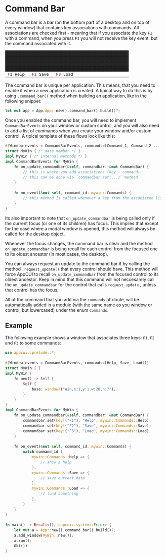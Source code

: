 # Command Bar

A command bar is a bar (on the bottom part of a desktop and on top of every window) that contains key associations with commands. All associations are checked first - meaning that if you associate the key `F1` with a command, when you press `F1` you will not receive the key event, but the command associated with it.

<img src="img/command_bar.png" width=400/>

The command bar is unique per application. This means, that you need to enable it when a new application is created. A tipical way to do this is by using `.command_bar()` method when building an application, like in the following snippet:

```rust
let mut app = App.App::new().command_bar().build()?;
```

Once you enabled the command bar, you will need to implement `CommandBarEvents` on your window or custom control, and you will also need to add a list of commands when you create your window and/or custom control. A tipical template of these flows look like this:

```rust
#[Window(events = CommandBarEvents, commands=[Command_1, Command_2 ... Command_n])]
struct MyWin { /* data member */ }
impl MyWin { /* internal methods */ }
impl CommandBarEvents for MyWin {
    fn on_update_commandbar(&self, commandbar: &mut CommandBar) {
        // this is where you add associations (key - command)
        // this can be done via `commandbar.set(...)` method
    }

    fn on_event(&mut self, command_id: mywin::Commands) {
        // this method is called whenever a key from the associated list is being pressed
    }
}
```

Its also important to note that `on_update_commandbar` is being called only if the current focus (or one of its children) has focus. This implies that except for the case where a modal window is opened, this method will always be called for the desktop object. 

Whenever the focus changes, the command bar is clear and the method `on_update_commandbar` is being recall for each control from the focused one to its oldest ancestor (in most cases, the desktop).

You can always request an update to the command bar if by calling the method `.request_update()` that every control should have. This method will force AppCUI to recall `on_update_commandbar` from the focused control to its oldest ancestor. Keep in mind that this command will not neccesarely call the `on_update_commandbar` for the control that calls `request_update` , unless that control has the focus.

All of the command that you add via the `commands` attribute, will be automatically added in a module (with the same name as you window or control, but lowercased) under the enum `Commands`. 

## Example

The following example shows a window that associates three keys: `F1`, `F2` and `F3` to some commands:

```rust
use appcui::prelude::*;

#[Window(events = CommandBarEvents, commands=[Help, Save, Load])]
struct MyWin { }
impl MyWin {
    fn new() -> Self {
        Self {
            base: window!("Win,x:1,y:1,w:20,h:7"),
        }
    }
}
impl CommandBarEvents for MyWin {
    fn on_update_commandbar(&self, commandbar: &mut CommandBar) {
        commandbar.set(key!("F1"), "Help", mywin::Commands::Help);
        commandbar.set(key!("F2"), "Save", mywin::Commands::Save);
        commandbar.set(key!("F3"), "Load", mywin::Commands::Load);
    }

    fn on_event(&mut self, command_id: mywin::Commands) {
        match command_id {
            mywin::Commands::Help => {
                // show a help
            },
            mywin::Commands::Save => {
                // save current data
            },
            mywin::Commands::Load => {
                // load something
            },
        }
    }
}

fn main() -> Result<(), appcui::system::Error> {
    let mut a = App::new().command_bar().build()?;
    a.add_window(MyWin::new());
    a.run();
    Ok(())
}
```